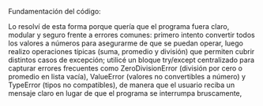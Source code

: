Fundamentación del código:

Lo resolví de esta forma porque quería que el programa fuera claro, modular y seguro frente a errores comunes: primero intento convertir todos los valores a números para asegurarme de que se puedan operar, luego realizo operaciones típicas (suma, promedio y división) que permiten cubrir distintos casos de excepción; utilicé un bloque try/except centralizado para capturar errores frecuentes como ZeroDivisionError (división por cero o promedio en lista vacía), ValueError (valores no convertibles a número) y TypeError (tipos no compatibles), de manera que el usuario reciba un mensaje claro en lugar de que el programa se interrumpa bruscamente,